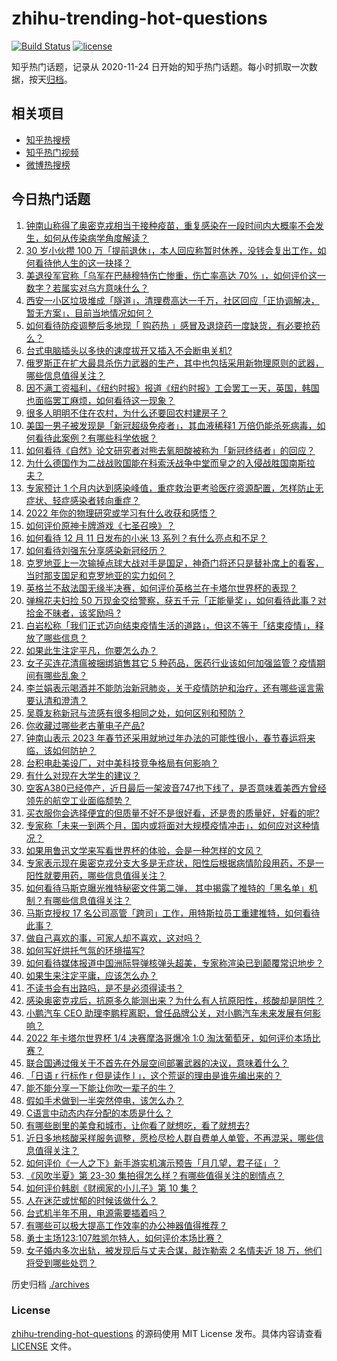 # zhihu-trending-hot-questions

[![Build Status](https://github.com/justjavac/zhihu-trending-hot-questions/workflows/ci/badge.svg?branch=master)](https://github.com/justjavac/zhihu-trending-hot-questions/actions)
[![license](https://img.shields.io/github/license/justjavac/zhihu-trending-hot-questions)](https://github.com/justjavac/zhihu-trending-hot-questions/blob/master/LICENSE)

知乎热门话题，记录从 2020-11-24 日开始的知乎热门话题。每小时抓取一次数据，按天[归档](./archives)。

## 相关项目

- [知乎热搜榜](https://github.com/justjavac/zhihu-trending-top-search)
- [知乎热门视频](https://github.com/justjavac/zhihu-trending-hot-video)
- [微博热搜榜](https://github.com/justjavac/weibo-trending-hot-search)

## 今日热门话题

<!-- BEGIN -->
<!-- 最后更新时间 Mon Dec 12 2022 04:11:39 GMT+0800 (China Standard Time) -->

1. [钟南山称得了奥密克戎相当于接种疫苗，重复感染在一段时间内大概率不会发生，如何从传染病学角度解读？](https://www.zhihu.com/question/571722167)
1. [30 岁小伙攒 100 万「提前退休」，本人回应称暂时休养，没钱会复出工作，如何看待他人生的这一抉择？](https://www.zhihu.com/question/571210117)
1. [美退役军官称「乌军在巴赫穆特伤亡惨重，伤亡率高达 70% 」，如何评价这一数字？若属实对乌方意味什么？](https://www.zhihu.com/question/571454783)
1. [西安一小区垃圾堆成「隧道」，清理费高达一千万，社区回应「正协调解决，暂无方案」，目前当地情况如何？](https://www.zhihu.com/question/571252732)
1. [如何看待防疫调整后多地现「 购药热 」感冒及退烧药一度缺货，有必要抢药么？](https://www.zhihu.com/question/570727016)
1. [台式电脑插头以多快的速度拔开又插入不会断电关机?](https://www.zhihu.com/question/507787148)
1. [俄罗斯正在扩大最具杀伤力武器的生产，其中也包括采用新物理原则的武器，哪些信息值得关注？](https://www.zhihu.com/question/571791092)
1. [因不满工资福利，《纽约时报》报道《纽约时报》工会罢工一天，英国，韩国也面临罢工麻烦，如何看待这一现象？](https://www.zhihu.com/question/571552865)
1. [很多人明明不住在农村，为什么还要回农村建房子？](https://www.zhihu.com/question/561752967)
1. [美国一男子被发现是「新冠超级免疫者」，其血液稀释1 万倍仍能杀死病毒，如何看待此案例？有哪些科学依据？](https://www.zhihu.com/question/571791784)
1. [如何看待《自然》论文研究者对熊去氧胆酸被称为「新冠终结者」的回应？](https://www.zhihu.com/question/571598079)
1. [为什么德国作为二战战败国能在科索沃战争中堂而皇之的入侵战胜国南斯拉夫？](https://www.zhihu.com/question/65309146)
1. [专家预计 1 个月内达到感染峰值，重症救治更考验医疗资源配置，怎样防止无症状、轻症感染者转向重症？](https://www.zhihu.com/question/571776237)
1. [2022 年你的物理研究或学习有什么收获和感悟？](https://www.zhihu.com/question/571262423)
1. [如何评价原神卡牌游戏《七圣召唤》？](https://www.zhihu.com/question/569749403)
1. [如何看待 12 月 11 日发布的小米 13 系列？有什么亮点和不足？](https://www.zhihu.com/question/571336270)
1. [如何看待刘强东分享感染新冠经历？](https://www.zhihu.com/question/571617828)
1. [克罗地亚上一次输掉点球大战对手是国足，神奇门将还只是替补席上的看客，当时那支国足和克罗地亚的实力如何？](https://www.zhihu.com/question/571782006)
1. [英格兰不敌法国无缘半决赛，如何评价英格兰在卡塔尔世界杯的表现？](https://www.zhihu.com/question/571670405)
1. [弹棉花夫妇捡 50 万现金交给警察，获五千元「正能量奖」，如何看待此事？对拾金不昧者，该奖励吗 ?](https://www.zhihu.com/question/571123704)
1. [白岩松称「我们正式迈向结束疫情生活的道路」，但这不等于「结束疫情」，释放了哪些信息？](https://www.zhihu.com/question/571530204)
1. [如果此生注定平凡，你要怎么办？](https://www.zhihu.com/question/571588442)
1. [女子买连花清瘟被捆绑销售其它 5 种药品，医药行业该如何加强监管？疫情期间有哪些乱象？](https://www.zhihu.com/question/571776469)
1. [李兰娟表示喝酒并不能防治新冠肺炎，关于疫情防护和治疗，还有哪些谣言需要认清和澄清？](https://www.zhihu.com/question/571751890)
1. [吴尊友称新冠与流感有很多相同之处，如何区别和预防？](https://www.zhihu.com/question/571145807)
1. [你收藏过哪些老古董电子产品?](https://www.zhihu.com/question/557809319)
1. [钟南山表示 2023 年春节还采用就地过年办法的可能性很小，春节春运将来临，该如何防护？](https://www.zhihu.com/question/571722736)
1. [台积电赴美设厂，对中美科技竞争格局有何影响？](https://www.zhihu.com/question/571775946)
1. [有什么对现在大学生的建议？](https://www.zhihu.com/question/306275416)
1. [空客A380已经停产，近日最后一架波音747也下线了，是否意味着美西方曾经领先的航空工业面临颓势？](https://www.zhihu.com/question/571228229)
1. [买衣服你会选择便宜的但质量不好不是很好看，还是贵的质量好，好看的呢?](https://www.zhihu.com/question/570243070)
1. [专家称「未来一到两个月，国内或将面对大规模疫情冲击」，如何应对这种情况？](https://www.zhihu.com/question/571179045)
1. [如果用鲁迅文学来写看世界杯的体验，会是一种怎样的文风？](https://www.zhihu.com/question/567807732)
1. [专家表示现在奥密克戎分支大多是无症状，阳性后根据病情阶段用药，不是一阳性就要用药，哪些信息值得关注？](https://www.zhihu.com/question/571780763)
1. [如何看待马斯克曝光推特秘密文件第二弹， 其中揭露了推特的「黑名单」机制？有哪些信息值得关注？](https://www.zhihu.com/question/571759970)
1. [马斯克授权 17 名公司高管「跨司」工作，用特斯拉员工重建推特，如何看待此事？](https://www.zhihu.com/question/571614406)
1. [做自己喜欢的事，可家人却不喜欢，这对吗？](https://www.zhihu.com/question/571802847)
1. [如何写好烘托气氛的环境描写?](https://www.zhihu.com/question/570394335)
1. [如何看待媒体报道中国洲际导弹核弹头超美，专家称渲染已到颠覆常识地步？](https://www.zhihu.com/question/571440516)
1. [如果生来注定平庸，应该怎么办？](https://www.zhihu.com/question/571754631)
1. [不读书会有出路吗，是不是必须得读书？](https://www.zhihu.com/question/571627268)
1. [感染奥密克戎后，抗原多久能测出来？为什么有人抗原阳性，核酸却是阴性？](https://www.zhihu.com/question/571716490)
1. [小鹏汽车 CEO 助理李鹏程离职，曾任品牌公关，对小鹏汽车未来发展有何影响？](https://www.zhihu.com/question/571583981)
1. [2022 年卡塔尔世界杯 1/4 决赛摩洛哥爆冷 1:0 淘汰葡萄牙，如何评价本场比赛？](https://www.zhihu.com/question/571644793)
1. [联合国通过俄关于不首先在外层空间部署武器的决议，意味着什么？](https://www.zhihu.com/question/571243881)
1. [「日语 r 行标作 r 但是读作 l 」，这个荒诞的理由是谁先编出来的？](https://www.zhihu.com/question/557615762)
1. [能不能分享一下能让你吹一辈子的牛？](https://www.zhihu.com/question/571648299)
1. [假如手术做到一半突然停电，该怎么办？](https://www.zhihu.com/question/569922567)
1. [C语言中动态内存分配的本质是什么？](https://www.zhihu.com/question/478285549)
1. [有哪些剧里的美食和城市，让你看了就想吃，看了就想去?](https://www.zhihu.com/question/571232118)
1. [近日多地核酸采样服务调整，愿检尽检人群自费单人单管，不再混采，哪些信息值得关注？](https://www.zhihu.com/question/571752333)
1. [如何评价《一人之下》新手游实机演示预告「月几望，君子征」？](https://www.zhihu.com/question/571391155)
1. [《风吹半夏》第 23-30 集拍得怎么样？有哪些值得关注的剧情点？](https://www.zhihu.com/question/570999932)
1. [如何评价韩剧《财阀家的小儿子》第 10 集？](https://www.zhihu.com/question/571657602)
1. [人在迷茫或忧郁的时候该做什么？](https://www.zhihu.com/question/561323640)
1. [台式机半年不用，电源需要插着吗？](https://www.zhihu.com/question/565435712)
1. [有哪些可以极大提高工作效率的办公神器值得推荐？](https://www.zhihu.com/question/450956765)
1. [勇士主场123:107胜凯尔特人，如何评价本场比赛？](https://www.zhihu.com/question/571778659)
1. [女子婚内多次出轨，被发现后与丈夫合谋，敲诈勒索 2 名情夫近 18 万，他们将受到哪些处罚？](https://www.zhihu.com/question/571359104)

<!-- END -->

历史归档 [./archives](./archives)

### License

[zhihu-trending-hot-questions](https://github.com/justjavac/zhihu-trending-hot-questions)
的源码使用 MIT License 发布。具体内容请查看 [LICENSE](./LICENSE) 文件。
